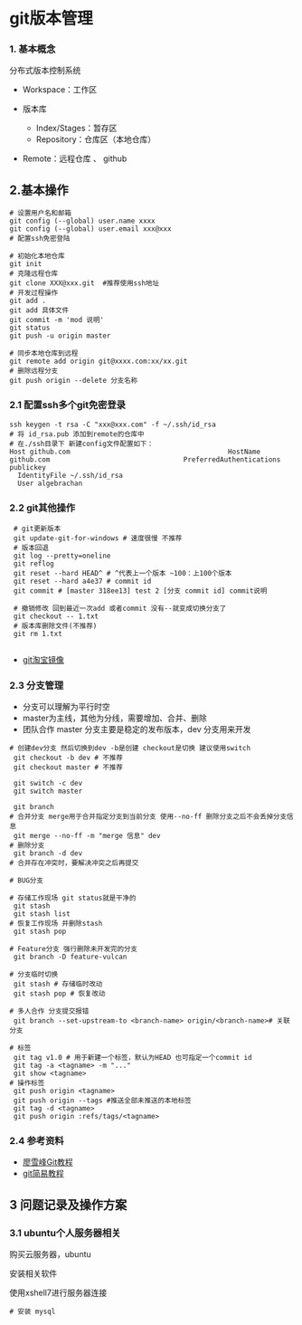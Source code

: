 # git版本管理

### 1. 基本概念

分布式版本控制系统

- Workspace：工作区

- 版本库

  - Index/Stages：暂存区
  - Repository：仓库区（本地仓库）

- Remote：远程仓库 、 github

  



## 2.基本操作
```shell
# 设置用户名和邮箱
git config (--global) user.name xxxx
git config (--global) user.email xxx@xxx
# 配置ssh免密登陆

# 初始化本地仓库
git init 
# 克隆远程仓库
git clone XXX@xxx.git  #推荐使用ssh地址
# 开发过程操作
git add . 
git add 具体文件
git commit -m 'mod 说明'
git status
git push -u origin master

# 同步本地仓库到远程
git remote add origin git@xxxx.com:xx/xx.git
# 删除远程分支
git push origin --delete 分支名称
```

### 2.1 配置ssh多个git免密登录

```shell
ssh keygen -t rsa -C "xxx@xxx.com" -f ~/.ssh/id_rsa
# 将 id_rsa.pub 添加到remote的仓库中
# 在./ssh目录下 新建config文件配置如下：
Host github.com                                       HostName github.com                                 PreferredAuthentications publickey
  IdentityFile ~/.ssh/id_rsa
  User algebrachan
```

### 2.2 git其他操作
```shell
 # git更新版本
 git update-git-for-windows # 速度很慢 不推荐
 # 版本回退 
 git log --pretty=oneline
 git reflog
 git reset --hard HEAD^ # ^代表上一个版本 ~100：上100个版本
 git reset --hard a4e37 # commit id
 git commit # [master 318ee13] test 2 [分支 commit id] commit说明
 
 # 撤销修改 回到最近一次add 或者commit 没有--就变成切换分支了
 git checkout -- 1.txt 
 # 版本库删除文件(不推荐)
 git rm 1.txt
 
```

- [git淘宝镜像](https://npm.taobao.org/mirrors/git-for-windows/)

### 2.3 分支管理

- 分支可以理解为平行时空
- master为主线，其他为分线，需要增加、合并、删除
- 团队合作 master 分支主要是稳定的发布版本，dev 分支用来开发

```shell
# 创建dev分支 然后切换到dev -b是创建 checkout是切换 建议使用switch
 git checkout -b dev # 不推荐
 git checkout master # 不推荐
 
 git switch -c dev
 git switch master
 
 git branch
# 合并分支 merge用于合并指定分支到当前分支 使用--no-ff 删除分支之后不会丢掉分支信息
 git merge --no-ff -m "merge 信息" dev
# 删除分支
 git branch -d dev
# 合并存在冲突时，要解决冲突之后再提交
 
# BUG分支

# 存储工作现场 git status就是干净的
 git stash
 git stash list
# 恢复工作现场 并删除stash
 git stash pop
 
# Feature分支 强行删除未开发完的分支
 git branch -D feature-vulcan

# 分支临时切换
 git stash # 存储临时改动
 git stash pop # 恢复改动
 
# 多人合作 分支提交报错
 git branch --set-upstream-to <branch-name> origin/<branch-name># 关联分支

# 标签
 git tag v1.0 # 用于新建一个标签，默认为HEAD 也可指定一个commit id
 git tag -a <tagname> -m "..."
 git show <tagname>
# 操作标签
 git push origin <tagname>
 git push origin --tags #推送全部未推送的本地标签
 git tag -d <tagname>
 git push origin :refs/tags/<tagname>
```
### 2.4 参考资料
- [廖雪峰Git教程](https://www.liaoxuefeng.com/wiki/896043488029600)
- [git简易教程](https://mp.weixin.qq.com/s/G7Nz0aMnbBzo6aDi9JNZrw)

## 3 问题记录及操作方案

### 3.1 ubuntu个人服务器相关

购买云服务器，ubuntu

安装相关软件

使用xshell7进行服务器连接

```shell
# 安装 mysql

```

